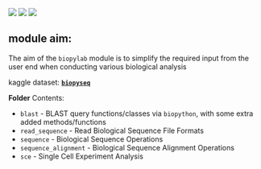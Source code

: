![](https://i.imgur.com/x1chlWl.png)
![](https://camo.githubusercontent.com/d38e6cc39779250a2835bf8ed3a72d10dbe3b05fa6527baa3f6f1e8e8bd056bf/68747470733a2f2f696d672e736869656c64732e696f2f62616467652f436f64652d507974686f6e2d696e666f726d6174696f6e616c3f7374796c653d666c6174266c6f676f3d707974686f6e266c6f676f436f6c6f723d776869746526636f6c6f723d326262633861) ![](https://badgen.net/badge/status/WIP/orange) 

## module aim:
The aim of the <code>biopylab</code> module is to simplify the required input from the user end when conducting various biological analysis

kaggle dataset: **<code>[biopyseq](https://www.kaggle.com/datasets/shtrausslearning/biopylib)</code>**

**Folder** Contents:
- <code>blast</code> - BLAST query functions/classes via <code>biopython</code>, with some extra added methods/functions
- <code>read_sequence</code> - Read Biological Sequence File Formats
- <code>sequence</code> - Biological Sequence Operations
- <code>sequence_alignment</code> - Biological Sequence Alignment Operations
- <code>sce</code> - Single Cell Experiment Analysis
